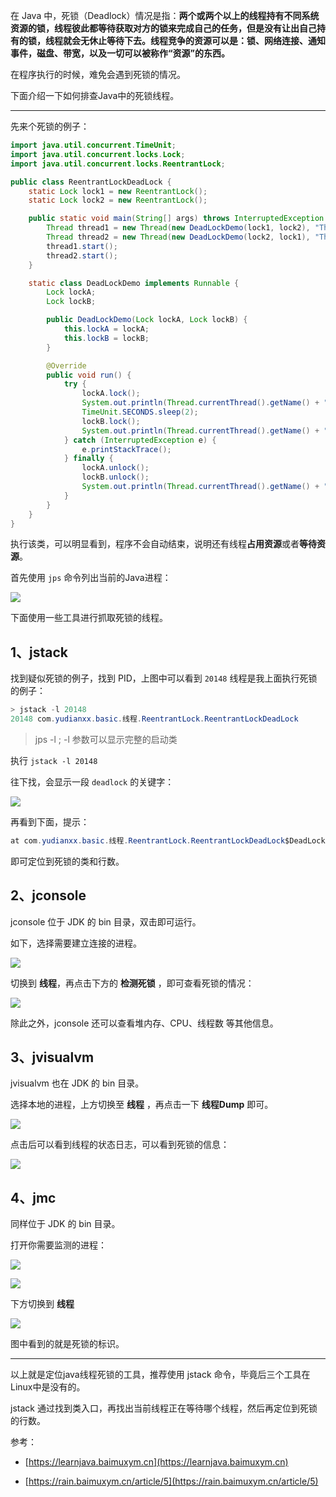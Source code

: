 在 Java 中，死锁（Deadlock）情况是指：**两个或两个以上的线程持有不同系统资源的锁，线程彼此都等待获取对方的锁来完成自己的任务，但是没有让出自己持有的锁，线程就会无休止等待下去。线程竞争的资源可以是：锁、网络连接、通知事件，磁盘、带宽，以及一切可以被称作“资源”的东西。**



在程序执行的时候，难免会遇到死锁的情况。



下面介绍一下如何排查Java中的死锁线程。

---

先来个死锁的例子：

```java
import java.util.concurrent.TimeUnit;
import java.util.concurrent.locks.Lock;
import java.util.concurrent.locks.ReentrantLock;

public class ReentrantLockDeadLock {
    static Lock lock1 = new ReentrantLock();
    static Lock lock2 = new ReentrantLock();

    public static void main(String[] args) throws InterruptedException {
        Thread thread1 = new Thread(new DeadLockDemo(lock1, lock2), "Thread1");
        Thread thread2 = new Thread(new DeadLockDemo(lock2, lock1), "Thread2");
        thread1.start();
        thread2.start();
    }

    static class DeadLockDemo implements Runnable {
        Lock lockA;
        Lock lockB;

        public DeadLockDemo(Lock lockA, Lock lockB) {
            this.lockA = lockA;
            this.lockB = lockB;
        }

        @Override
        public void run() {
            try {
                lockA.lock();
                System.out.println(Thread.currentThread().getName() + "\t 自己持有：" + lockA + "\t 尝试获得：" + lockB);
                TimeUnit.SECONDS.sleep(2);
                lockB.lock();
                System.out.println(Thread.currentThread().getName() + "\t 自己持有：" + lockB + "\t 尝试获得：" + lockA);
            } catch (InterruptedException e) {
                e.printStackTrace();
            } finally {
                lockA.unlock();
                lockB.unlock();
                System.out.println(Thread.currentThread().getName() + "正常结束!");
            }
        }
    }
}
```

执行该类，可以明显看到，程序不会自动结束，说明还有线程**占用资源**或者**等待资源**。

首先使用 `jps` 命令列出当前的Java进程：

![](https://cdn.jsdelivr.net/gh/DogerRain/image@main/img-20210801/image-20210824103325691.png)

下面使用一些工具进行抓取死锁的线程。

## 1、jstack

找到疑似死锁的例子，找到 PID，上图中可以看到 `20148` 线程是我上面执行死锁的例子：

```java
> jstack -l 20148
20148 com.yudianxx.basic.线程.ReentrantLock.ReentrantLockDeadLock
```

> jps -l ; -l 参数可以显示完整的启动类

执行 `jstack -l 20148`

往下找，会显示一段 `deadlock` 的关键字：

![](https://cdn.jsdelivr.net/gh/DogerRain/image@main/img-20210801/image-20210824112216025.png)

再看到下面，提示：

```java
at com.yudianxx.basic.线程.ReentrantLock.ReentrantLockDeadLock$DeadLockDemo.run(ReentrantLockDeadLock.java:39)
```

即可定位到死锁的类和行数。



## 2、jconsole

jconsole 位于 JDK 的 bin 目录，双击即可运行。

如下，选择需要建立连接的进程。

![](https://cdn.jsdelivr.net/gh/DogerRain/image@main/img-20210801/image-20210824101138022.png)

切换到 **线程**，再点击下方的 **检测死锁** ，即可查看死锁的情况：

![](https://cdn.jsdelivr.net/gh/DogerRain/image@main/img-20210801/image-20210824112452610.png)

除此之外，jconsole 还可以查看堆内存、CPU、线程数 等其他信息。

## 3、jvisualvm

jvisualvm 也在 JDK 的 bin 目录。

选择本地的进程，上方切换至 **线程** ，再点击一下 **线程Dump** 即可。

![](https://cdn.jsdelivr.net/gh/DogerRain/image@main/img-20210801/image-20210824113514128.png)

点击后可以看到线程的状态日志，可以看到死锁的信息：

![](https://cdn.jsdelivr.net/gh/DogerRain/image@main/img-20210801/image-20210824113643717.png)

## 4、jmc

同样位于 JDK 的 bin 目录。

打开你需要监测的进程：

![](https://cdn.jsdelivr.net/gh/DogerRain/image@main/img-20210801/image-20210824114429643.png)

![](https://cdn.jsdelivr.net/gh/DogerRain/image@main/img-20210801/image-20210824114540025.png)

下方切换到 **线程**

![](https://cdn.jsdelivr.net/gh/DogerRain/image@main/img-20210801/image-20210824135124607.png)

图中看到的就是死锁的标识。

---

以上就是定位java线程死锁的工具，推荐使用 jstack 命令，毕竟后三个工具在Linux中是没有的。

jstack 通过找到类入口，再找出当前线程正在等待哪个线程，然后再定位到死锁的行数。





参考：

- [https://learnjava.baimuxym.cn](https://learnjava.baimuxym.cn)

- [https://rain.baimuxym.cn/article/5](https://rain.baimuxym.cn/article/5)